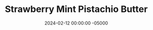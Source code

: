 ---
layout: post
title:  "Strawberry Mint Pistachio Butter"
date:   2024-02-12 00:00:00 -05000
categories: 
- Recipes
- Sauces, etc.
permalink: /recipes/straw-mint
image: /assets/Food/Spreads, Sauces, Toppings/Flavored Nut Butters/flavored-pb-straw-mint.jpg
ing: strawmint-ing
facts: strawmint-facts
Prep: 10
Rest: 
Cook: 
Source1: 
Source2: 
Description: I love myself a classic natural nut butter, but sometimes I like to mix it up with various different flavors. It's sweet but sugar free, healthy, and lower in fat, since some of the nuts are replaced with fruit or other ingredients. I've also added a scoop of protein powder to add some more protein, since there is proportionally less nuts than regular nut butter.
Instructions: 
- In a food processor, blend together the nuts until a smooth nut butter is formed. Scrape down the sides every minute or so. This should take about 5-10 minutes<br><br>

- Then, choose your flavor, and blend in the rest of the ingredients with the salt (optional, depending on the saltiness of your nuts), sweetener (liquid monk fruit or stevia), and protein powder (unflavored whey)<br><br>

- Strawberry Mint - use pistachios as your nut, along with 4 oz (113 g) strawberries, 2 tbsp (30 g) unsweetened applesauce, and a drop of mint extract (doesn't register in the food database for some reason, so it's not included in the ingredient's list above.  Sorry).  Be very careful with the mint extract, you only need a tiny bit<br><br>

- For my other flavored nut butters, check out the links below<br><br>
- <p><a href="cran-almond">Cranberry Almond Butter</a></p>
- <p><a href="choc-pb">Chocolate Banana Peanut Butter</a></p>
---